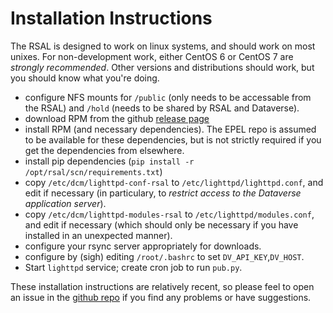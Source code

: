 # Installation Instructions

The RSAL is designed to work on linux systems, and should work on most unixes.
For non-development work, either CentOS 6 or CentOS 7 are *strongly recommended*. Other versions and distributions should work, but you should know what you're doing.

- configure NFS mounts for `/public` (only needs to be accessable from the RSAL) and `/hold` (needs to be shared by RSAL and Dataverse).
- download RPM from the github [release page](https://github.com/sbgrid/rsal/releases)
- install RPM (and necessary dependencies). The EPEL repo is assumed to be available for these dependencies, but is not strictly required if you get the dependencies from elsewhere.
- install pip dependencies (`pip install -r /opt/rsal/scn/requirements.txt`)
- copy `/etc/dcm/lighttpd-conf-rsal` to `/etc/lighttpd/lighttpd.conf`, and edit if necessary (in particulary, to *restrict access to the Dataverse application server*).
- copy `/etc/dcm/lighttpd-modules-rsal` to `/etc/lighttpd/modules.conf`, and edit if necessary (which should only be necessary if you have installed in an unexpected manner).
- configure your rsync server appropriately for downloads.
- configure by (sigh) editing `/root/.bashrc` to set `DV_API_KEY`,`DV_HOST`.
- Start `lighttpd` service; create cron job to run `pub.py`.


These installation instructions are relatively recent, so please feel to open an issue in the [github repo](https://github.com/sbgrid/rsal/issues "RSAL github issues") if you find any problems or have suggestions.
